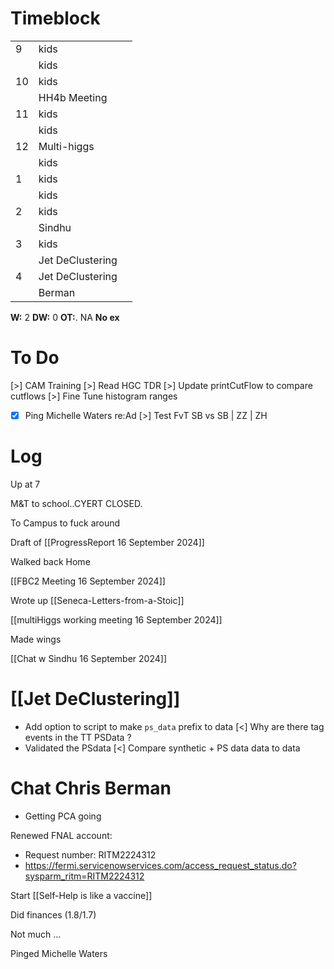 # Timeblock

|     |                  |     |
| --- | ---------------- | --- |
| 9   | kids             |     |
|     | kids             |     |
| 10  | kids             |     |
|     | HH4b Meeting     |     |
| 11  | kids             |     |
|     | kids             |     |
| 12  | Multi-higgs      |     |
|     | kids             |     |
| 1   | kids             |     |
|     | kids             |     |
| 2   | kids             |     |
|     | Sindhu           |     |
| 3   | kids             |     |
|     | Jet DeClustering |     |
| 4   | Jet DeClustering |     |
|     | Berman           |     |

**W:** 2 
**DW:** 0 
**OT:**. NA
**No ex**



# To Do
[>] CAM Training
[>] Read HGC TDR
[>] Update printCutFlow to compare cutflows
[>] Fine Tune histogram ranges
- [x] Ping Michelle Waters re:Ad
[>] Test FvT SB vs SB | ZZ | ZH


# Log

Up at 7 

M&T to school..CYERT CLOSED. 

To Campus to fuck around

Draft of [[ProgressReport 16 September 2024]]

Walked back Home

[[FBC2 Meeting 16 September 2024]]

Wrote up [[Seneca-Letters-from-a-Stoic]]

[[multiHiggs working meeting 16 September 2024]]

Made wings

[[Chat w Sindhu 16 September 2024]]

# [[Jet DeClustering]]
- Add option to script to make `ps_data` prefix to data
[<] Why are there tag events in the TT PSData ? 
- Validated the PSdata
[<] Compare synthetic + PS data data to data 

# Chat Chris Berman
- Getting PCA going

Renewed FNAL account:
- Request number: RITM2224312  
- https://fermi.servicenowservices.com/access_request_status.do?sysparm_ritm=RITM2224312

Start [[Self-Help is like a vaccine]]

Did finances (1.8/1.7)

Not much ... 

Pinged Michelle Waters
